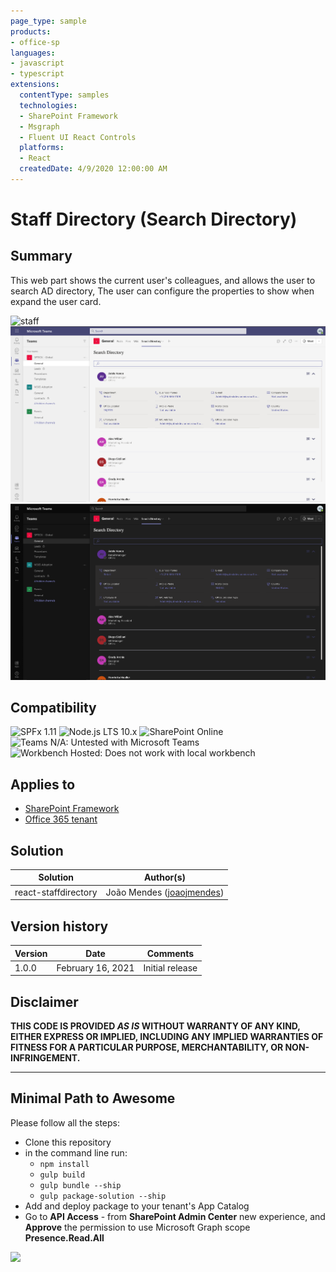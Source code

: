 ```yaml
---
page_type: sample
products:
- office-sp
languages:
- javascript
- typescript
extensions:
  contentType: samples
  technologies:
  - SharePoint Framework
  - Msgraph
  - Fluent UI React Controls
  platforms:
  - React
  createdDate: 4/9/2020 12:00:00 AM
---
```


# Staff Directory (Search Directory)

## Summary

This web part shows the current user's colleagues, and allows the user to search AD directory, The user can configure the properties to show when expand the user card.

![staff](./assets/staffdirectory.gif)
![staff](./assets/staffTeams01.png)
![staff](./assets/staffTeams02.png)

## Compatibility

![SPFx 1.11](https://img.shields.io/badge/SPFx-1.11.0-green.svg) 
![Node.js LTS 10.x](https://img.shields.io/badge/Node.js-LTS%2010.x-green.svg) 
![SharePoint Online](https://img.shields.io/badge/SharePoint-Online-yellow.svg) 
![Teams N/A: Untested with Microsoft Teams](https://img.shields.io/badge/Teams-N%2FA-lightgrey.svg "Untested with Microsoft Teams")
![Workbench Hosted: Does not work with local workbench](https://img.shields.io/badge/Workbench-Hosted-yellow.svg "Does not work with local workbench")

## Applies to

* [SharePoint Framework](https://docs.microsoft.com/sharepoint/dev/spfx/sharepoint-framework-overview)
* [Office 365 tenant](https://docs.microsoft.com/sharepoint/dev/spfx/set-up-your-development-environment)

## Solution

Solution|Author(s)
--------|---------
react-staffdirectory|João Mendes ([joaojmendes](https://github.com/joaojmendes))


## Version history

Version|Date|Comments
-------|----|--------
1.0.0|February 16, 2021|Initial release

## Disclaimer

**THIS CODE IS PROVIDED *AS IS* WITHOUT WARRANTY OF ANY KIND, EITHER EXPRESS OR IMPLIED, INCLUDING ANY IMPLIED WARRANTIES OF FITNESS FOR A PARTICULAR PURPOSE, MERCHANTABILITY, OR NON-INFRINGEMENT.**

---

## Minimal Path to Awesome

Please follow all the steps:

- Clone this repository
- in the command line run:
  - `npm install`
  - `gulp build`
  - `gulp bundle --ship`
  - `gulp package-solution --ship`
- Add and deploy package to your tenant's App Catalog
- Go to **API Access** - from **SharePoint Admin Center** new experience, and **Approve** the permission to use Microsoft Graph scope **Presence.Read.All** 


<img src="https://telemetry.sharepointpnp.com/sp-dev-fx-webparts/samples/staffdirectory" />
